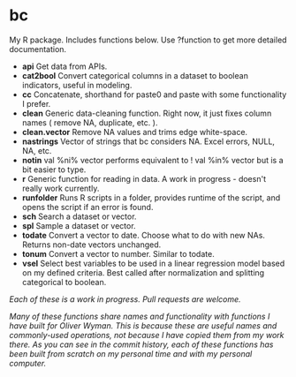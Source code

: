 # bc

My R package. Includes functions below. Use ?function to get more detailed documentation.

* **api** Get data from APIs.
* **cat2bool** Convert categorical columns in a dataset to boolean indicators, useful in modeling.
* **cc** Concatenate, shorthand for paste0 and paste with some functionality I prefer.
* **clean** Generic data-cleaning function. Right now, it just fixes column names ( remove NA, duplicate, etc. ).
* **clean.vector** Remove NA values and trims edge white-space.
* **nastrings** Vector of strings that bc considers NA. Excel errors, NULL, NA, etc.
* **notin** val %ni% vector performs equivalent to ! val %in% vector but is a bit easier to type.
* **r** Generic function for reading in data. A work in progress - doesn't really work currently.
* **runfolder** Runs R scripts in a folder, provides runtime of the script, and opens the script if an error is found.
* **sch** Search a dataset or vector.
* **spl** Sample a dataset or vector.
* **todate** Convert a vector to date. Choose what to do with new NAs. Returns non-date vectors unchanged.
* **tonum** Convert a vector to number. Similar to todate.
* **vsel** Select best variables to be used in a linear regression model based on my defined criteria. Best called after normalization and splitting categorical to boolean.

*Each of these is a work in progress. Pull requests are welcome.*

*Many of these functions share names and functionality with functions I have built for Oliver Wyman. This is because these are useful names and commonly-used operations, not because I have copied them from my work there. As you can see in the commit history, each of these functions has been built from scratch on my personal time and with my personal computer.*